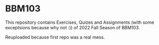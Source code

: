 # BBM103
This repository contains Exercises, Quizes and Assignments (with some exceptsions because why not :)) of 2022 Fall Season of BBM103.

Reuploaded because first repo was a real mess.
